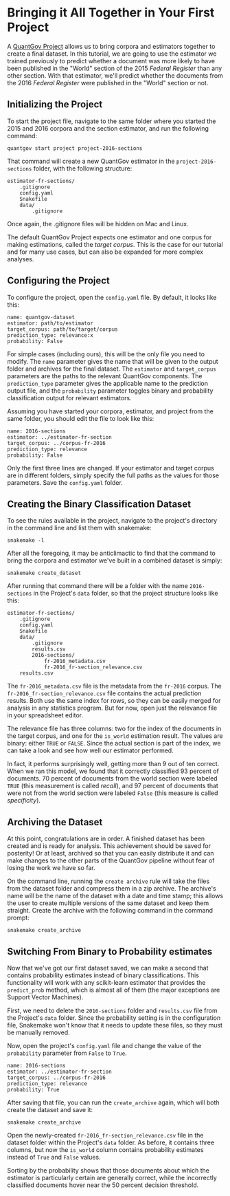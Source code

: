 # Bringing it All Together in Your First Project

A [QuantGov Project](../project.markdown) allows us to bring corpora and
estimators together to create a final dataset. In this tutorial, we are going
to use the estimator we trained previously to predict whether a document was
more likely to have been published in the "World" section of the 2015 *Federal
Register* than any other section. With that estimator, we'll predict whether
the documents from the 2016 *Federal Register* were published in the "World"
section or not.

## Initializing the Project

To start the project file, navigate to the same folder where you started the
2015 and 2016 corpora and the section estimator, and run the following command:

``` {.bash}
quantgov start project project-2016-sections
```

That command will create a new QuantGov estimator in the
`project-2016-sections` folder, with the following structure:

    estimator-fr-sections/
        .gitignore
        config.yaml
        Snakefile
        data/
            .gitignore

Once again, the .gitignore files will be hidden on Mac and Linux.

The default QuantGov Project expects one estimator and one corpus for making
estimations, called the *target corpus*. This is the case for our tutorial and
for many use cases, but can also be expanded for more complex analyses.

## Configuring the Project

To configure the project, open the `config.yaml` file. By default, it looks
like this:

``` {.yaml}
name: quantgov-dataset
estimator: path/to/estimator
target_corpus: path/to/target/corpus
prediction_type: relevance:x
probability: False
```

For simple cases (including ours), this will be the only file you need to
modify. The `name` parameter gives the name that will be given to the output
folder and archives for the final dataset. The `estimator` and `target_corpus`
parameters are the paths to the relevant QuantGov components. The
`prediction_type` parameter gives the applicable name to the prediction output
file, and the `probability` parameter toggles binary and probability
classification output for relevant estimators.

Assuming you have started your corpora, estimator, and project from the same
folder, you should edit the file to look like this:

``` {.yaml}
name: 2016-sections
estimator: ../estimator-fr-section
target_corpus: ../corpus-fr-2016
prediction_type: relevance
probability: False
```

Only the first three lines are changed. If your estimator and target corpus are
in different folders, simply specify the full paths as the values for those
parameters. Save the `config.yaml` folder.

## Creating the Binary Classification Dataset

To see the rules available in the project, navigate to the project's directory
in the command line and list them with snakemake:

``` {.bash}
snakemake -l
```

After all the foregoing, it may be anticlimactic to find that the command to
bring the corpora and estimator we've built in a combined dataset is simply:

``` {.bash}
snakemake create_dataset
```

After running that command there will be a folder with the name `2016-sections`
in the Project's `data` folder, so that the project structure looks like this:

    estimator-fr-sections/
        .gitignore
        config.yaml
        Snakefile
        data/
            .gitignore
            results.csv
            2016-sections/
                fr-2016_metadata.csv
                fr-2016_fr-section_relevance.csv
        results.csv

The `fr-2016_metadata.csv` file is the metadata from the `fr-2016` corpus. The
`fr-2016_fr-section_relevance.csv` file contains the actual prediction results.
Both use the same index for rows, so they can be easily merged for analysis in
any statistics program. But for now, open just the relevance file in your
spreadsheet editor.

The relevance file has three columns: two for the index of the documents in the
target corpus, and one for the `is_world` estimation result. The values are
binary: either `TRUE` or `FALSE`. Since the actual section is part of the
index, we can take a look and see how well our estimator performed.

In fact, it performs surprisingly well, getting more than 9 out of ten correct.
When we ran this model, we found that it correctly classified 93 percent of
documents. 70 percent of documents from the world section were labeled `TRUE`
(this measurement is called *recall*), and 97 percent of documents that were
not from the world section were labeled `False` (this measure is called
*specificity*).

## Archiving the Dataset

At this point, congratulations are in order. A finished dataset has been
created and is ready for analysis. This achievement should be saved for
posterity! Or at least, archived so that you can easily distribute it and can
make changes to the other parts of the QuantGov pipeline without fear of losing
the work we have so far.

On the command line, running the `create archive` rule will take the files from
the dataset folder and compress them in a zip archive. The archive's name will
be the name of the dataset with a date and time stamp; this allows the user to
create multiple versions of the same dataset and keep them straight. Create the
archive with the following command in the command prompt:

``` {.bash}
snakemake create_archive
```

## Switching From Binary to Probability estimates

Now that we've got our first dataset saved, we can make a second that contains
probability estimates instead of binary classifications. This functionality
will work with any scikit-learn estimator that provides the `predict_prob`
method, which is almost all of them (the major exceptions are Support Vector
Machines).

First, we need to delete the `2016-sections` folder and `results.csv` file from
the Project's `data` folder. Since the probability setting is in the
configuration file, Snakemake won't know that it needs to update these files,
so they must be manually removed.

Now, open the project's `config.yaml` file and change the value of the
`probability` parameter from `False` to `True`.

``` {.yaml}
name: 2016-sections
estimator: ../estimator-fr-section
target_corpus: ../corpus-fr-2016
prediction_type: relevance
probability: True
```

After saving that file, you can run the `create_archive` again, which will both
create the dataset and save it:

``` {.bash}
snakemake create_archive
```

Open the newly-created `fr-2016_fr-section_relevance.csv` file in the dataset
folder within the Project's `data` folder. As before, it contains three
columns, but now the `is_world` column contains probability estimates instead
of `True` and `False` values.

Sorting by the probability shows that those documents about which the estimator
is particularly certain are generally correct, while the incorrectly classified
documents hover near the 50 percent decision threshold.

